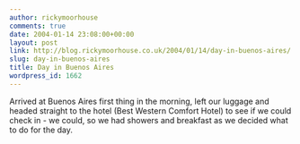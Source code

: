 ```yaml
---
author: rickymoorhouse
comments: true
date: 2004-01-14 23:08:00+00:00
layout: post
link: http://blog.rickymoorhouse.co.uk/2004/01/14/day-in-buenos-aires/
slug: day-in-buenos-aires
title: Day in Buenos Aires
wordpress_id: 1662
---
```


Arrived at Buenos Aires first thing in the morning, left our luggage and headed straight to the hotel (Best Western Comfort Hotel) to see if we could check in - we could, so we had showers and breakfast as we decided what to do for the day.
